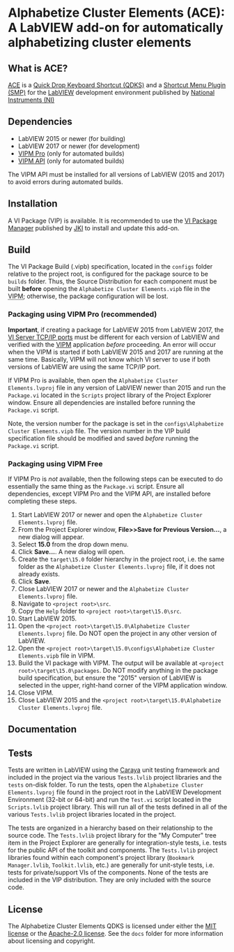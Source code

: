 # Alphabetize Cluster Elements (ACE): A LabVIEW add-on for automatically alphabetizing cluster elements

## What is ACE?

[<abbr title="Alphabetize Cluster Elements">ACE</abbr>]() is a [Quick Drop Keyboard Shortcut (QDKS)](http://labviewartisan.blogspot.com/2009/08/write-your-own-quick-drop-keyboard.html) and a [Shortcut Menu Plugin (SMP)](https://forums.ni.com/t5/LabVIEW-Shortcut-Menu-Plug-Ins/Read-This-First/ta-p/3515399) for the [LabVIEW](https://www.ni.com/labview) development environment published by [National Instruments (NI)](https://www.ni.com)

## Dependencies

- LabVIEW 2015 or newer (for building)
- LabVIEW 2017 or newer (for development)
- [VIPM Pro](https://vipm.jki.net/get) (only for automated builds)
- [VIPM API](https://support.jki.net/hc/en-us/articles/214136183-VIPM-API) (only for automated builds)

The VIPM API must be installed for all versions of LabVIEW (2015 and 2017) to avoid errors during automated builds.

## Installation

A VI Package (VIP) is available. It is recommended to use the [VI Package Manager](https://vipm.jki.net/) published by [JKI](http://jki.net/) to install and update this add-on.

## Build

The VI Package Build (.vipb) specification, located in the `configs` folder relative to the project root, is configured for the package source to be `builds` folder. Thus, the Source Distribution for each component must be built **before** opening the `Alphabetize Cluster Elements.vipb` file in the <abbr title="VI Package Manager">VIPM</abbr>; otherwise, the package configuration will be lost.

### Packaging using VIPM Pro (recommended)

__Important__, if creating a package for LabVIEW 2015 from LabVIEW 2017, the [VI Server TCP/IP ports](http://zone.ni.com/reference/en-XX/help/371361P-01/lvhowto/configuring_the_vi_server/) must be different for each version of LabVIEW and verified with the [VIPM](https://knowledge.ni.com/KnowledgeArticleDetails?id=kA00Z000000P9YmSAK) application _before_ proceeding. An error will occur when the VIPM is started if both LabVIEW 2015 and 2017 are running at the same time. Basically, VIPM will not know which VI server to use if both versions of LabVIEW are using the same TCP/IP port.

If VIPM Pro is available, then open the `Alphabetize Cluster Elements.lvproj` file in any version of LabVIEW newer than 2015 and run the `Package.vi` located in the `Scripts` project library of the Project Explorer window. Ensure all dependencies are installed before running the `Package.vi` script.

Note, the version number for the package is set in the `configs\Alphabetize Cluster Elements.vipb` file. The version number in the VIP build specification file should be modified and saved _before_ running the `Package.vi` script.

### Packaging using VIPM Free

If VIPM Pro is _not_ available, then the following steps can be executed to do essentially the same thing as the `Package.vi` script. Ensure all dependencies, except VIPM Pro and the VIPM API, are installed before completing these steps.

1. Start LabVIEW 2017 or newer and open the `Alphabetize Cluster Elements.lvproj` file.
2. From the Project Explorer window, **File>>Save for Previous Version...**, a new dialog will appear.
3. Select **15.0** from the drop down menu.
4. Click **Save...**. A new dialog will open.
5. Create the `target\15.0` folder hierarchy in the project root, i.e. the same folder as the `Alphabetize Cluster Elements.lvproj` file, if it does not already exists.
6. Click **Save**.
7. Close LabVIEW 2017 or newer and the `Alphabetize Cluster Elements.lvproj` file.
8. Navigate to `<project root>\src`.
9. Copy the `Help` folder to `<project root>\target\15.0\src`.
10. Start LabVIEW 2015.
11. Open the `<project root>\target\15.0\Alphabetize Cluster Elements.lvproj` file. Do NOT open the project in any other version of LabVIEW.
12. Open the `<project root>\target\15.0\configs\Alphabetize Cluster Elements.vipb` file in VIPM.
14. Build the VI package with VIPM. The output will be available at `<project root>\target\15.0\packages`. Do NOT modify anything in the package build specification, but ensure the "2015" version of LabVIEW is selected in the upper, right-hand corner of the VIPM application window.
15. Close VIPM.
16. Close LabVIEW 2015 and the `<project root>\target\15.0\Alphabetize Cluster Elements.lvproj` file.

## Documentation

## Tests

Tests are written in LabVIEW using the [Caraya](https://github.com/JKISoftware/Caraya) unit testing framework and included in the project via the various `Tests.lvlib` project libraries and the `tests` on-disk folder. To run the tests, open the `Alphabetize Cluster Elements.lvproj` file found in the project root in the LabVIEW Development Environment (32-bit or 64-bit) and run the `Test.vi` script located in the `Scripts.lvlib` project library. This will run all of the tests defined in all of the various `Tests.lvlib` project libraries located in the project. 

The tests are organized in a hierarchy based on their relationship to the source code. The `Tests.lvlib` project library for the "My Computer" tree item in the Project Explorer are generally for integration-style tests, i.e. tests for the public API of the toolkit and components. The `Tests.lvlib` project libraries found within each component's project library (`Bookmark Manager.lvlib`, `Toolkit.lvlib`, etc.) are generally for unit-style tests, i.e. tests for private/support VIs of the components. None of the tests are included in the VIP distribution. They are only included with the source code.

## License

The Alphabetize Cluster Elements QDKS is licensed under either the [MIT license](https://opensource.org/licenses/MIT) or the [Apache-2.0 license](http://www.apache.org/licenses/LICENSE-2.0). See the `docs` folder for more information about licensing and copyright. 

